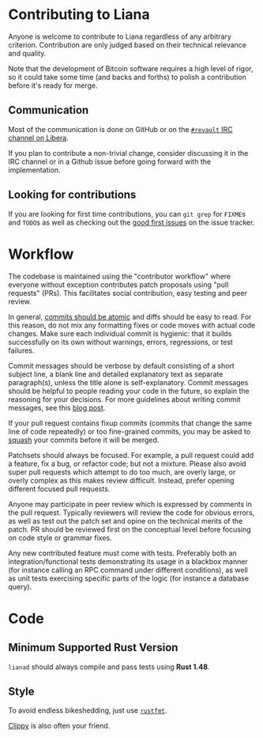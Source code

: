 # Contributing to Liana

Anyone is welcome to contribute to Liana regardless of any arbitrary criterion. Contribution are
only judged based on their technical relevance and quality.

Note that the development of Bitcoin software requires a high level of rigor, so it could take some
time (and backs and forths) to polish a contribution before it's ready for merge.


## Communication

Most of the communication is done on GitHub or on the [`#revault` IRC channel on
Libera](https://web.libera.chat/?channels=#revault).

If you plan to contribute a non-trivial change, consider discussing it in the IRC channel or in a
Github issue before going forward with the implementation.


## Looking for contributions

If you are looking for first time contributions, you can `git grep` for `FIXME`s and `TODO`s
as well as checking out the [good first issues](https://github.com/revault/liana/issues?q=is%3Aissue+is%3Aopen+label%3A%22good+first+issue%22)
on the issue tracker.


# Workflow

The codebase is maintained using the "contributor workflow" where everyone
without exception contributes patch proposals using "pull requests" (PRs). This
facilitates social contribution, easy testing and peer review.

In general, [commits should be atomic](https://en.wikipedia.org/wiki/Atomic_commit#Atomic_commit_convention)
and diffs should be easy to read. For this reason, do not mix any formatting
fixes or code moves with actual code changes.
Make sure each individual commit is hygienic: that it builds successfully
on its own without warnings, errors, regressions, or test failures.

Commit messages should be verbose by default consisting of a short subject line,
a blank line and detailed explanatory text as separate paragraph(s), unless the
title alone is self-explanatory. Commit messages should be helpful to people
reading your code in the future, so explain the reasoning for your decisions. For
more guidelines about writing commit messages, see this [blog post](https://cbea.ms/git-commit/).

If your pull request contains fixup commits (commits that change the same line of code repeatedly) or too fine-grained
commits, you may be asked to [squash](https://git-scm.com/docs/git-rebase#_interactive_mode) your commits
before it will be merged.

Patchsets should always be focused. For example, a pull request could add a
feature, fix a bug, or refactor code; but not a mixture. Please also avoid super
pull requests which attempt to do too much, are overly large, or overly complex
as this makes review difficult. Instead, prefer opening different focused pull requests.

Anyone may participate in peer review which is expressed by comments in the pull
request. Typically reviewers will review the code for obvious errors, as well as
test out the patch set and opine on the technical merits of the patch. PR should
be reviewed first on the conceptual level before focusing on code style or grammar
fixes.

Any new contributed feature must come with tests. Preferably both an integration/functional tests
demonstrating its usage in a blackbox manner (for instance calling an RPC command under different
conditions), as well as unit tests exercising specific parts of the logic (for instance a database
query).


# Code

## Minimum Supported Rust Version

`lianad` should always compile and pass tests using **Rust 1.48**.

## Style

To avoid endless bikeshedding, just use [`rustfmt`](https://github.com/rust-lang/rustfmt).

[Clippy](https://github.com/rust-lang/rust-clippy) is also often your friend.
